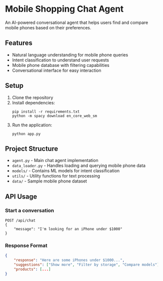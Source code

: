 # Mobile Shopping Chat Agent

An AI-powered conversational agent that helps users find and compare mobile phones based on their preferences.

## Features
- Natural language understanding for mobile phone queries
- Intent classification to understand user requests
- Mobile phone database with filtering capabilities
- Conversational interface for easy interaction

## Setup

1. Clone the repository
2. Install dependencies:
   ```
   pip install -r requirements.txt
   python -m spacy download en_core_web_sm
   ```
3. Run the application:
   ```
   python app.py
   ```

## Project Structure
- `agent.py` - Main chat agent implementation
- `data_loader.py` - Handles loading and querying mobile phone data
- `models/` - Contains ML models for intent classification
- `utils/` - Utility functions for text processing
- `data/` - Sample mobile phone dataset

## API Usage

### Start a conversation
```
POST /api/chat
{
    "message": "I'm looking for an iPhone under $1000"
}
```

### Response Format
```json
{
    "response": "Here are some iPhones under $1000...",
    "suggestions": ["Show more", "Filter by storage", "Compare models"],
    "products": [...]
}
```
